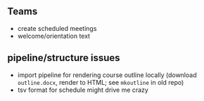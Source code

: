 

## Teams

- create scheduled meetings
- welcome/orientation text

## pipeline/structure issues

- import pipeline for rendering course outline locally (download `outline.docx`, render to HTML; see `mkoutline` in old repo)
- tsv format for schedule might drive me crazy

